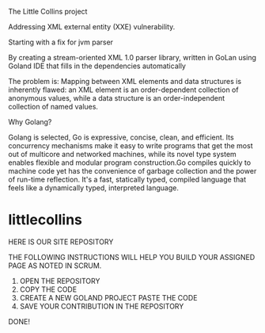 The Little Collins project

Addressing XML external entity (XXE) vulnerability.

Starting with a fix for jvm parser

By creating a stream-oriented XML 1.0 parser library, written in GoLan using Goland IDE that fills in the dependencies automatically

The problem is:
Mapping between XML elements and data structures is inherently flawed: an XML element is an order-dependent collection of anonymous values, while a data structure is an order-independent collection of named values.

Why Golang?

Golang is selected, Go is expressive, concise, clean, and efficient. Its concurrency mechanisms make it easy to write programs
that get the most out of multicore and networked machines, while its novel type system enables flexible and modular program construction.Go compiles quickly to machine code yet has the convenience of garbage collection and the power of run-time reflection. It's a fast, statically typed, compiled language that feels like a
dynamically typed, interpreted language.

# littlecollins
HERE IS OUR SITE REPOSITORY

THE FOLLOWING INSTRUCTIONS WILL HELP YOU BUILD YOUR ASSIGNED PAGE AS NOTED IN SCRUM.

1. OPEN THE REPOSITORY
2. COPY THE CODE
3. CREATE A NEW GOLAND PROJECT PASTE THE CODE
4. SAVE YOUR CONTRIBUTION IN THE REPOSITORY

DONE!
